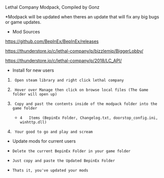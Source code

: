 Lethal Company Modpack, Compiled by Gonz

*Modpack will be updated when theres an update that will fix any big bugs or game updates.


- Mod Sources

https://github.com/BepInEx/BepInEx/releases

https://thunderstore.io/c/lethal-company/p/bizzlemip/BiggerLobby/

https://thunderstore.io/c/lethal-company/p/2018/LC_API/


- Install for new users

1)      Open steam library and right click lethal company
2)      Hover over Manage then click on browse local files (The Game folder will open up)
3)      Copy and past the contents inside of the modpack folder into the game folder
      -     4   Items (BepinEx Folder, Changelog.txt, doorstop_config.ini, winhttp.dll)
4)      Your good to go and play and scream


- Update mods for current users

-	  Delete the current BepinEx Folder in your game folder
-	  Just copy and paste the Updated BepinEx Folder
-	  Thats it, you've updated your mods
